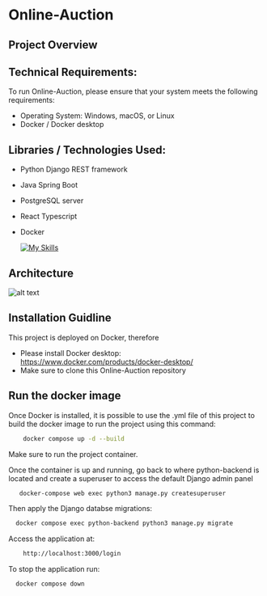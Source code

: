 # Online-Auction

## Project Overview

## Technical Requirements:
To run Online-Auction, please ensure that your system meets the following requirements:

- Operating System: Windows, macOS, or Linux
- Docker / Docker desktop 

## Libraries / Technologies Used:

- Python Django REST framework 
- Java Spring Boot 
- PostgreSQL server
- React Typescript
- Docker

  [![My Skills](https://skillicons.dev/icons?i=py,django,java,spring,postgres,react,ts,docker&perline=3)](https://skillicons.dev)

## Architecture 

![alt text](https://github.com/[Uoriou]/[Online-Auction]/blob/[main]/architecture.jpg?raw=true)

## Installation Guidline
This project is deployed on Docker, therefore 

- Please install Docker desktop: https://www.docker.com/products/docker-desktop/
- Make sure to clone this Online-Auction repository

## Run the docker image

Once Docker is installed, it is possible to use the .yml file of this project to build the docker image to run the project using this command: 
```bash 
    docker compose up -d --build 
```

Make sure to run the project container. 

Once the container is up and running, go back to where python-backend is located and create a superuser
to access the default Django admin panel 
```bash
   docker-compose web exec python3 manage.py createsuperuser
```
Then apply the Django databse migrations:

```bash
  docker compose exec python-backend python3 manage.py migrate
```

Access the application at: 
``` bash
    http://localhost:3000/login 
```

To stop the application run:
```bash
  docker compose down
```

